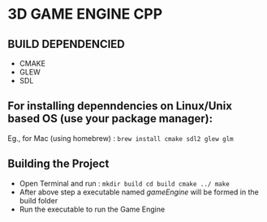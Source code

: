 # 3D GAME ENGINE CPP

## BUILD DEPENDENCIED

- CMAKE
- GLEW
- SDL

## For installing depenndencies on Linux/Unix based OS (use your package manager):

Eg., for Mac (using homebrew) : `brew install cmake sdl2 glew glm`

## Building the Project

- Open Terminal and run :
  `mkdir build
cd build
cmake ../
make`
- After above step a executable named _gameEngine_ will be formed in the build folder
- Run the executable to run the Game Engine

